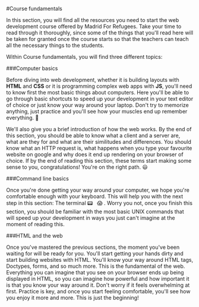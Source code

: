 #Course fundamentals

In this section, you will find all the resources you need to start the web development course offered by Madrid For Refugees. Take your time to read through it thoroughly, since some of the things that you'll read here will be taken for granted once the course starts so that the teachers can teach all the necessary things to the students.

Within Course fundamentals, you will find three different topics:

###Computer basics

Before diving into web development, whether it is building layouts with **HTML** and **CSS** or it is programming complex web apps with **JS**, you'll need to know first the most basic things about computers. Here you'll be able to go through basic shortcuts to speed up your development in your text editor of choice or just know your way around your laptop. Don't try to memorize anything, just practice and you'll see how your muscles end up remember everything. 💪

We'll also give you a brief introduction of how the web works. By the end of this section, you should be able to know what a client and a server are, what are they for and what are their similitudes and differences. You should know what an HTTP request is, what happens when you type your favourite website on google and why does it end up rendering on your browser of choice. If by the end of reading this section, these terms start making some sense to you, congratulations! You're on the right path. 😃

###Command line basics

Once you're done getting your way around your computer, we hope you're comfortable enough with your keyboard. This will help you with the next step in this section: The terminal 📟&nbsp;&nbsp;&nbsp;😱 . Worry you not, once you finish this section, you should be familiar with the most basic UNIX commands that will speed up your development in ways you just can't imagine at the moment of reading this.

###HTML and the web

Once you've mastered the previous sections, the moment you've been waiting for will be ready for you. You'll start getting your hands dirty and start building websites with HTML. You'll know your way around HTML tags, Doctypes, forms, and so much more. This is the fundamental of the web. Everything you can imagine that you see on your browser ends up being displayed in HTML, so you can imagine how powerful and how important it is that you know your way around it. Don't worry if it feels overwhelming at first. Practice is key, and once you start feeling comfortable, you'll see how you enjoy it more and more. This is just the beginning!